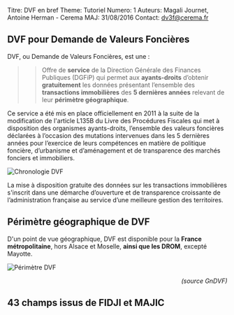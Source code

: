 Titre: DVF en bref
Theme: Tutoriel
Numero: 1
Auteurs: Magali Journet, Antoine Herman - Cerema
MAJ: 31/08/2016
Contact: dv3f@cerema.fr


## DVF pour Demande de Valeurs Foncières

DVF, ou Demande de Valeurs Foncières, est une :

>> Offre de **service** de la Direction Générale des Finances Publiques (DGFiP) qui permet aux **ayants-droits** d’obtenir **gratuitement** les données présentant l’ensemble des **transactions immobilières** des **5 dernières années** relevant de leur **périmètre géographique**.

Ce service a été mis en place officiellement en 2011 à la suite de la modification de l'article L135B du Livre des Procédures Fiscales qui met à disposition des organismes ayants-droits, l’ensemble des valeurs foncières déclarées à l’occasion des mutations intervenues dans les 5 dernières années pour l’exercice de leurs compétences en matière de politique foncière, d’urbanisme et d’aménagement et de transparence des marchés fonciers et immobiliers.

![*Chronologie DVF*](ressources/chronologie_dvf.png "Chronologie DVF")

La mise à disposition gratuite des données sur les transactions immobilières s'inscrit dans une démarche d’ouverture et de transparence croissante de l’administration française au service d’une meilleure gestion des territoires.

## Périmètre géographique de DVF

D'un point de vue géographique, DVF est disponible pour la **France métropolitaine**, hors Alsace et Moselle, **ainsi que les DROM**, excepté Mayotte.

![*Périmètre DVF*](ressources/perimetre_geographique_dvf.png "Périmètre DVF")
_<p style="text-align:right;">(source GnDVF)</p>_


## 43 champs issus de FIDJI et MAJIC



